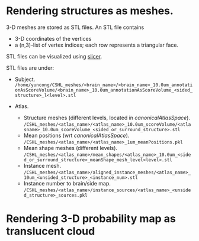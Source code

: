 # Rendering structures as meshes.

3-D meshes are stored as STL files.
An STL file contains 
- 3-D coordinates of the vertices 
- a (n,3)-list of vertex indices; each row represents a triangular face.

STL files can be visualized using [slicer](https://download.slicer.org/).

STL files are under:
- Subject.
`/home/yuncong/CSHL_meshes/<brain_name>/<brain_name>_10.0um_annotationAsScoreVolume/<brain_name>_10.0um_annotationAsScoreVolume_<sided_structure>_l<level>.stl`

- Atlas.
  - Structure meshes (different levels, located in _canonicalAtlasSpace_).  `/CSHL_meshes/<atlas_name>/<atlas_name>_10.0um_scoreVolume/<atlasname>_10.0um_scoreVolume_<sided_or_surround_structure>.stl`
  - Mean positions (wrt _canonicalAtlasSpace_). `/CSHL_meshes/<atlas_name>/<atlas_name>_1um_meanPositions.pkl`
  - Mean shape meshes (different levels). `/CSHL_meshes/<atlas_name>/mean_shapes/<atlas_name>_10.0um_<sided_or_surround_structure>_meanShape_mesh_level<level>.stl`
  - Instance mesh. `/CSHL_meshes/<atlas_name>/aligned_instance_meshes/<atlas_name>_10um_<unsided_structure>_<instance_num>.stl`
  - Instance number to brain/side map. `/CSHL_meshes/<atlas_name>/instance_sources/<atlas_name>_<unsided_structure>_sources.pkl`

# Rendering 3-D probability map as translucent cloud

